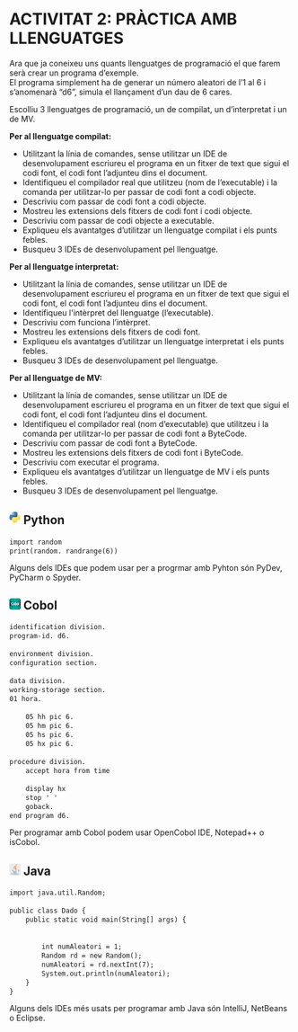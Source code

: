 # ACTIVITAT 2: PRÀCTICA AMB LLENGUATGES
Ara que ja coneixeu uns quants llenguatges de programació el que farem serà
crear un programa d’exemple.  
El programa simplement ha de generar un número aleatori de l’1 al 6 i s’anomenarà “d6”, simula el llançament d’un dau de 6 cares.

Escolliu 3 llenguatges de programació, un de compilat, un d’interpretat i un de MV.

**Per al llenguatge compilat:**  
- Utilitzant la línia de comandes, sense utilitzar un IDE de desenvolupament escriureu el programa en un fitxer de text que sigui el codi font, el codi font l’adjunteu dins el document.  
- Identifiqueu el compilador real que utilitzeu (nom de l’executable) i la comanda per utilitzar-lo per passar de codi font a codi objecte.  
- Descriviu com passar de codi font a codi objecte.  
- Mostreu les extensions dels fitxers de codi font i codi objecte.  
- Descriviu com passar de codi objecte a executable.  
- Expliqueu els avantatges d’utilitzar un llenguatge compilat i els punts febles.  
- Busqueu 3 IDEs de desenvolupament pel llenguatge.  

**Per al llenguatge interpretat:**
- Utilitzant la línia de comandes, sense utilitzar un IDE de desenvolupament escriureu el programa en un fitxer de text que sigui el codi font, el codi font l’adjunteu dins el document.  
- Identifiqueu l'intèrpret del llenguatge (l’executable).
- Descriviu com funciona l’intèrpret.
- Mostreu les extensions dels fitxers de codi font.
- Expliqueu els avantatges d’utilitzar un llenguatge interpretat i els punts febles.
- Busqueu 3 IDEs de desenvolupament pel llenguatge. 

**Per al llenguatge de MV:**
- Utilitzant la línia de comandes, sense utilitzar un IDE de desenvolupament escriureu el programa en un fitxer de text que sigui el codi font, el codi font l’adjunteu dins el document.  
- Identifiqueu el compilador real (nom d’executable) que utilitzeu i la comanda per utilitzar-lo per passar de codi font a ByteCode.  
- Descriviu com passar de codi font a ByteCode.
- Mostreu les extensions dels fitxers de codi font i ByteCode.
- Descriviu com executar el programa.
- Expliqueu els avantatges d’utilitzar un llenguatge de MV i els punts febles.
- Busqueu 3 IDEs de desenvolupament pel llenguatge. 

## <img src="imatges/Activitat1/python.png" alt="python" width="20"/> Python

```
import random
print(random. randrange(6))
```
Alguns dels IDEs que podem usar per a progrmar amb Pyhton són PyDev, PyCharm o Spyder.

## <img src="imatges/Activitat2/logocobol.png" alt="java" width="20"/> Cobol

```
identification division.
program-id. d6.

environment division.
configuration section.

data division.
working-storage section.
01 hora.

    05 hh pic 6.
    05 hm pic 6.
    05 hs pic 6.
    05 hx pic 6.

procedure division.
    accept hora from time

    display hx
    stop ' '
    goback.
end program d6.
```

Per programar amb Cobol podem usar OpenCobol IDE, Notepad++ o isCobol.

## <img src="imatges/Activitat1/logojava.png" alt="java" width="20"/> Java

```
import java.util.Random;

public class Dado {
    public static void main(String[] args) {


        int numAleatori = 1;
        Random rd = new Random();
        numAleatori = rd.nextInt(7);
        System.out.println(numAleatori);
    }
}
```
Alguns dels IDEs més usats per programar amb Java són IntelliJ, NetBeans o Eclipse.
